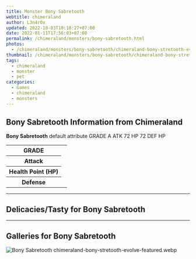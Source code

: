 ```yaml
---
title: Monster Bony Sabretooth
webtitle: chimeraland
author: L3n4r0x
updated: 2022-10-03T10:18:27+07:00
date: 2022-01-11T17:56:03+07:00
permalink: /chimeraland/monsters/bony-sabretooth.html
photos:
  - /chimeraland/monsters/bony-sabretooth/chimeraland-bony-stretooth-evolve-featured.webp
thumbnail: /chimeraland/monsters/bony-sabretooth/chimeraland-bony-stretooth-evolve-featured.webp
tags:
  - chimeraland
  - monster
  - pet
categories:
  - Games
  - chimeraland
  - monsters
---
```


<section id="bootstrap-wrapper"><link rel="stylesheet" href="https://rawcdn.githack.com/dimaslanjaka/Web-Manajemen/0c3b5aa1813bd4abcd2c11bf3e37928b15c28664/css/bootstrap-5-3-0-alpha3-wrapper.css"/><h2 id="attribute">Bony Sabretooth Information from Chimeraland</h2><p><b>Bony Sabretooth</b> default attribute GRADE A ATK 72 HP 72 DEF HP<table><tr><th>GRADE</th><td></td></tr><tr><th>Attack</th><td></td></tr><tr><th>Health Point (HP)</th><td></td></tr><tr><th>Defense</th><td></td></tr></table></p><hr/><h2 id="delicacies">Delicacies/Tasty for Bony Sabretooth</h2><div class="bg-dark text-light"></div><hr/><div id="gallery"><h2>Galleries for Bony Sabretooth</h2><div class="row"><div class="col-lg-6 col-12"><img src="/chimeraland/monsters/bony-sabretooth/chimeraland-bony-stretooth-evolve-featured.webp" alt="Bony Sabretooth chimeraland-bony-stretooth-evolve-featured.webp"/></div></div></div></section>